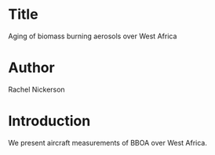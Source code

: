 # Title
Aging of biomass burning aerosols over West Africa

# Author
Rachel Nickerson

# Introduction
We present aircraft measurements of BBOA over West Africa.
